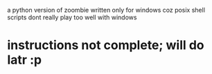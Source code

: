 a python version of zoombie written only for windows coz posix shell scripts dont really play too well with windows

# instructions not complete; will do latr :p
